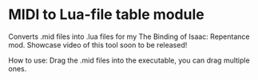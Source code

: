 # MIDI to Lua-file table module
Converts .mid files into .lua files for my The Binding of Isaac: Repentance mod. Showcase video of this tool soon to be released!

How to use:
Drag the .mid files into the executable, you can drag multiple ones.
